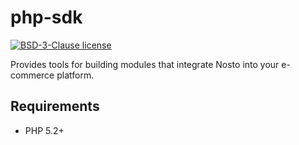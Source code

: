 php-sdk
=======

[![BSD-3-Clause license](https://img.shields.io/badge/license-BSD--3--Clause-blue.svg)](http://opensource.org/licenses/BSD-3-Clause)

Provides tools for building modules that integrate Nosto into your e-commerce platform.

## Requirements

* PHP 5.2+
